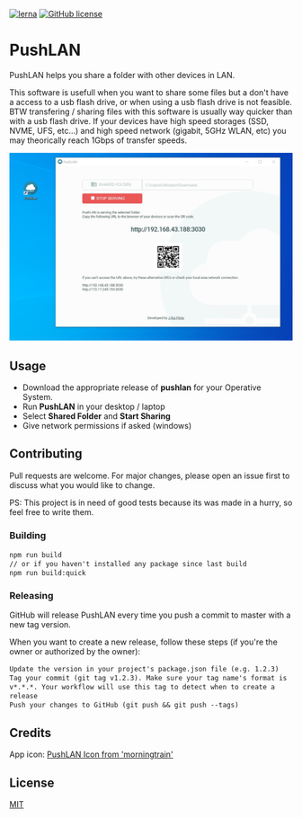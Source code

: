 [![lerna](https://img.shields.io/badge/maintained%20with-lerna-cc00ff.svg)](https://lerna.js.org/)
[![GitHub license](https://img.shields.io/github/license/Naereen/StrapDown.js.svg)](https://github.com/Naereen/StrapDown.js/blob/master/LICENSE)

# PushLAN

PushLAN helps you share a folder with other devices in LAN.

This software is usefull when you want to share some files but a don't have a access
to a usb flash drive, or when using a usb flash drive is not feasible.
BTW transfering / sharing files with this software is usually way quicker than with
a usb flash drive.
If your devices have high speed storages (SSD, NVME, UFS, etc...) and high speed network (gigabit, 5GHz WLAN, etc) you may theorically reach 1Gbps of transfer speeds.

![Screenshot of the example](/screenshot.jpg?raw=true "Screenshot")

## Usage

- Download the appropriate release of **pushlan** for your Operative System.
- Run **PushLAN** in your desktop / laptop
- Select **Shared Folder** and **Start Sharing**
- Give network permissions if asked (windows)

## Contributing
Pull requests are welcome. For major changes, please open an issue first to discuss what you would like to change.

PS: This project is in need of good tests because its was made in a hurry, so feel free to write them.

### Building

    npm run build
    // or if you haven't installed any package since last build
    npm run build:quick

### Releasing

GitHub will release PushLAN every time you push a commit to master with a new tag version.

When you want to create a new release, follow these steps (if you're the owner or authorized by the owner):

    Update the version in your project's package.json file (e.g. 1.2.3)
    Tag your commit (git tag v1.2.3). Make sure your tag name's format is v*.*.*. Your workflow will use this tag to detect when to create a release
    Push your changes to GitHub (git push && git push --tags)

## Credits
App icon: [PushLAN Icon from 'morningtrain'](https://www.iconfinder.com/morningtrain)

## License
[MIT](https://choosealicense.com/licenses/mit/)
